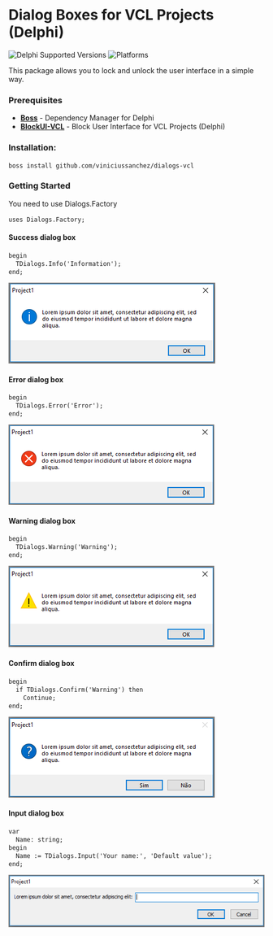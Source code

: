 # Dialog Boxes for VCL Projects (Delphi)
![Delphi Supported Versions](https://img.shields.io/badge/Delphi%20Supported%20Versions-XE3..10.3%20Rio-blue.svg)
![Platforms](https://img.shields.io/badge/Platforms-Win32%20and%20Win64-red.svg)

This package allows you to lock and unlock the user interface in a simple way.

### Prerequisites
 * [**Boss**](https://github.com/HashLoad/boss) - Dependency Manager for Delphi
 * [**BlockUI-VCL**](https://github.com/viniciussanchez/blockui-vcl) - Block User Interface for VCL Projects (Delphi)
 
### Installation: 
```
boss install github.com/viniciussanchez/dialogs-vcl
```

### Getting Started
You need to use Dialogs.Factory
```
uses Dialogs.Factory;
```

#### Success dialog box
```
begin
  TDialogs.Info('Information');
end;
``` 
![dialogs-vcl](img/Screenshot_1.png)

#### Error dialog box
```
begin
  TDialogs.Error('Error');
end;
``` 
![dialogs-vcl](img/Screenshot_3.png)

#### Warning dialog box
```
begin
  TDialogs.Warning('Warning');
end;
``` 
![dialogs-vcl](img/Screenshot_2.png)

#### Confirm dialog box
```
begin
  if TDialogs.Confirm('Warning') then
    Continue;
end;
``` 
![dialogs-vcl](img/Screenshot_4.png)

#### Input dialog box
```
var
  Name: string;
begin
  Name := TDialogs.Input('Your name:', 'Default value');
end;
``` 
![dialogs-vcl](img/Screenshot_5.png)
